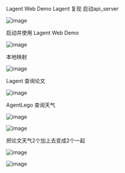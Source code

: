 Lagent Web Demo
Lagent 复现
启动api_server


![image](https://github.com/ZPfree/InternLM2_HOMEWORK/assets/16116418/3b368ed2-8f66-40b1-ae29-2a2b5a8e4f8a)


启动并使用 Lagent Web Demo

![image](https://github.com/ZPfree/InternLM2_HOMEWORK/assets/16116418/498efc03-bce6-4fe9-8e3a-e875a9c67ed8)

本地映射

![image](https://github.com/ZPfree/InternLM2_HOMEWORK/assets/16116418/f2cbb27e-907f-4eee-8193-b97d496dc16f)

Lagent 查询论文

![image](https://github.com/ZPfree/InternLM2_HOMEWORK/assets/16116418/4026f642-6da7-40cd-8497-e21e9374a5d2)

AgentLego  查询天气


![image](https://github.com/ZPfree/InternLM2_HOMEWORK/assets/16116418/f622930c-c4b1-4dad-ba88-5c24436455d5)



![image](https://github.com/ZPfree/InternLM2_HOMEWORK/assets/16116418/9e944991-502b-41bd-a646-14d971cd396f)


把论文天气2个加上去变成2个一起


![image](https://github.com/ZPfree/InternLM2_HOMEWORK/assets/16116418/79e3e90f-e1a9-4ba1-a0a0-434ab98ec41b)



![image](https://github.com/ZPfree/InternLM2_HOMEWORK/assets/16116418/0aff41fb-1a61-4540-add5-b0925e57d874)
